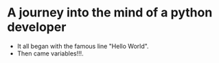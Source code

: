 # A journey into the mind of a python developer

- It all began with the famous line "Hello World".
- Then came variables!!!.
